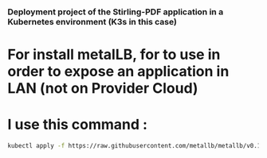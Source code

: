 ### Deployment project of the Stirling-PDF application in a Kubernetes environment (K3s in this case)
# For install metalLB, for to use in order to expose an application in LAN (not on Provider Cloud)
# I use this command :

```sh
kubectl apply -f https://raw.githubusercontent.com/metallb/metallb/v0.13.7/config/manifests/metallb-native.yaml
```
 
